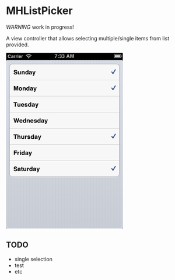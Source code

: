# MHListPicker

*WARNING* work in progress!

A view controller that allows selecting multiple/single items from list provided.

![MHListPicker](/MHListPicker-screenshot.png)


## TODO

- single selection
- test
- etc
